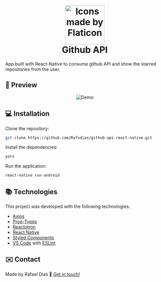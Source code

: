 <h1 align="center">
    <img alt="Icons made by Flaticon" src="https://image.flaticon.com/icons/svg/25/25231.svg" height="124" width="124">
    <br>
    Github API
</h1>

App built with React-Native to consume github API and show the starred repositories from the user. 


## :eyes: Preview

<p align="center">
  <img alt="Demo" src="https://media.giphy.com/media/jok0lJ7b8t4yfQqNAv/giphy.gif">
</p>


## :computer: Installation

Clone the repository:

```bash
git clone https://github.com/Rafsdias/github-api-react-native.git
```

Install the dependencies:

```bash
yarn
```


Run the application:

```bash
react-native run-android
```

## :books: Technologies

This project was developed with the following technologies:

- [Axios](https://github.com/axios/axios)
- [Prop-Types](https://github.com/facebook/prop-types)
- [Reactotron](https://github.com/infinitered/reactotron)
- [React Native](https://github.com/facebook/react-native)
- [Styled Components](https://www.styled-components.com/)
- [VS Code](https://code.visualstudio.com/) with [ESLint](https://marketplace.visualstudio.com/items?itemName=dbaeumer.vscode-eslint)


## :envelope: Contact

Made by Rafael Dias :wave: [Get in touch!](https://www.linkedin.com/in/rafaeldias6/)
